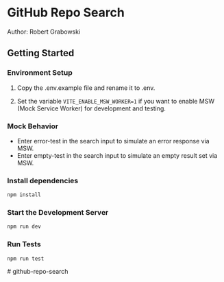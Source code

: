 # GitHub Repo Search

Author: Robert Grabowski

## Getting Started

### Environment Setup

1. Copy the .env.example file and rename it to .env.

2. Set the variable `VITE_ENABLE_MSW_WORKER=1` if you want to enable MSW (Mock Service Worker) for development and testing.

### Mock Behavior

- Enter error-test in the search input to simulate an error response via MSW.
- Enter empty-test in the search input to simulate an empty result set via MSW.

### Install dependencies

```bash
npm install
```

### Start the Development Server

```bash
npm run dev
```

### Run Tests

```bash
npm run test
```
#   g i t h u b - r e p o - s e a r c h  
 